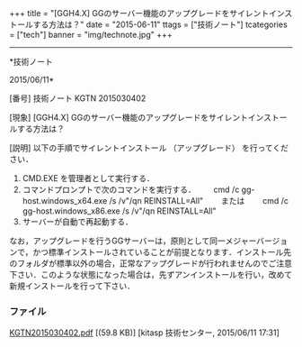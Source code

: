 ﻿+++
title = "[GGH4.X] GGのサーバー機能のアップグレードをサイレントインストールする方法は？"
date = "2015-06-11"
ttags = ["技術ノート"]
tcategories = ["tech"]
banner = "img/technote.jpg"
+++

-----------------------------------------------------------------------------------------------------------------------------

*技術ノート

2015/06/11*


[番号]
技術ノート KGTN 2015030402

[現象]
[GGH4.X]
GGのサーバー機能のアップグレードをサイレントインストールする方法は？

[説明]
以下の手順でサイレントインストール （アップグレード） を行ってください．

1) CMD.EXE を管理者として実行する．
2) コマンドプロンプトで次のコマンドを実行する．
　　cmd /c gg-host.windows_x64.exe /s /v"/qn REINSTALL=All"
　　または
　　cmd /c gg-host.windows_x86.exe /s /v"/qn REINSTALL=All"
3) サーバーが自動で再起動する．

なお，アップグレードを行うGGサーバーは，原則として同一メジャーバージョンで，かつ標準インストールされていることが前提となります．インストール先のフォルダが標準以外の場合，正常なアップグレードが行われませんのでご注意下さい．このような状態になった場合は，先ずアンインストールを行い，改めて新規インストールを行って下さい．


### ファイル

 
 


[KGTN2015030402.pdf](http://techreport.kitasp.net/attachments/download/1868/KGTN2015030402.pdf)
 [(59.8 KB)] [kitasp 技術センター, 2015/06/11
17:31]


 


 

